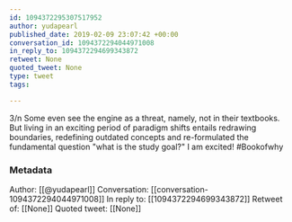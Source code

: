 ```yaml
---
id: 1094372295307517952
author: yudapearl
published_date: 2019-02-09 23:07:42 +00:00
conversation_id: 1094372294044971008
in_reply_to: 1094372294699343872
retweet: None
quoted_tweet: None
type: tweet
tags:

---
```


3/n
Some even see the engine as a threat, namely, not in their textbooks. But living in an exciting period of paradigm shifts entails redrawing boundaries, redefining outdated concepts and re-formulated the fundamental question "what is the study goal?" I am excited! #Bookofwhy

### Metadata

Author: [[@yudapearl]]
Conversation: [[conversation-1094372294044971008]]
In reply to: [[1094372294699343872]]
Retweet of: [[None]]
Quoted tweet: [[None]]
